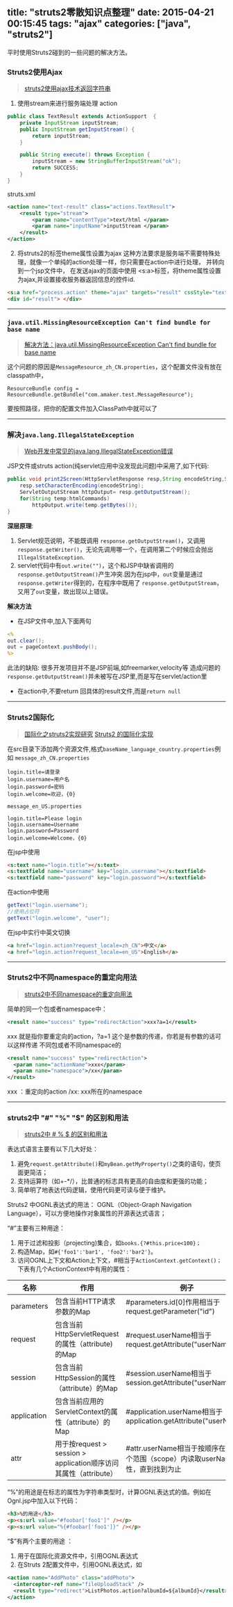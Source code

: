 title: "struts2零散知识点整理"
date: 2015-04-21 00:15:45
tags: "ajax"
categories: ["java", "struts2"]
---

平时使用Struts2碰到的一些问题的解决方法。

<!-- more -->

### Struts2使用Ajax

> [struts2使用ajax技术返回字符串](http://hi.baidu.com/suinmi/item/5de98cfb8da44eee1b111fa8)

1. 使用stream来进行服务端处理
action
```java
public class TextResult extends ActionSupport  {
    private InputStream inputStream;
    public InputStream getInputStream() {
        return inputStream;
    }

    public String execute() throws Exception {
        inputStream = new StringBufferInputStream("ok");
        return SUCCESS;
    }
} 
```
struts.xml
```xml
<action name="text-result" class="actions.TextResult">
    <result type="stream">
        <param name="contentType">text/html </param>
        <param name="inputName">inputStream </param>
    </result>
</action> 
```

2. 将struts2的标签theme属性设置为ajax
这种方法要求是服务端不需要特殊处理，就像一个单纯的action处理一样，你只需要在action中进行处理，
并转向到一个jsp文件中，
在发送ajax的页面中使用 <s:a>标签，将theme属性设置为ajax,并设置接收服务器返回信息的控件id.
```html
<s:a href="process.action" theme="ajax" targets="result" cssStyle="text-align:center;"/>
<div id="result"> </div> 
```

----

### `java.util.MissingResourceException Can't find bundle for base name`

> [解决方法：java.util.MissingResourceException Can't find bundle for base name](http://blog.chinaunix.net/uid-25820084-id-3494142.html)

这个问题的原因是`MessageResource_zh_CN.properties`，这个配置文件没有放在classpath中，
```
ResourceBundle config = ResourceBundle.getBundle("com.amaker.test.MessageResource");
```
要按照路径，把你的配置文件加入ClassPath中就可以了

----------

### 解决`java.lang.IllegalStateException`

> [Web开发中常见的java.lang.IllegalStateException错误](http://blog.sina.com.cn/s/blog_6151984a0100owod.html)

JSP文件或struts action(纯servlet应用中没发现此问题)中采用了,如下代码:
```java
public void print2Screen(HttpServletResponse resp,String encodeString,String[] htmlCommands) throws IOException{
    resp.setCharacterEncoding(encodeString);
    ServletOutputStream httpOutput= resp.getOutputStream();
    for(String temp:htmlCommands)
        httpOutput.write(temp.getBytes());
}
```
**深层原理**:
1. Servlet规范说明，不能既调用 `response.getOutputStream()`，又调用`response.getWriter()`，无论先调用哪一个，在调用第二个时候应会抛出 `IllegalStateException`.
2. servlet代码中有`out.write("")`，这个和JSP中缺省调用的`response.getOutputStream()`产生冲突.因为在jsp中，`out`变量是通过`response.getWriter`得到的，在程序中既用了 `response.getOutputStream`，又用了`out`变量，故出现以上错误。

**解决方法**

* 在JSP文件中,加入下面两句
```jsp
<%
out.clear();
out = pageContext.pushBody();
%>
```
此法的缺陷:
很多开发项目并不是JSP前端,如freemarker,velocity等
造成问题的`response.getOutputStream()`并未被写在JSP里,而是写在servlet/action里

* 在action中,不要return 回具体的result文件,而是`return null`

----

### Struts2国际化

> [国际化之struts2实现研究](http://blog.csdn.net/zollty/article/details/8710718)
> [Struts2 的国际化实现](http://www.cnblogs.com/lihuiyy/archive/2013/03/14/2958782.html)

在src目录下添加两个资源文件,格式`baseName_language_country.properties`例如
`message_zh_CN.properties`
```
login.title=请登录
login.username=用户名
login.password=密码
login.welcome=欢迎，{0}
```
`message_en_US.properties`
```
login.title=Please login
login.username=Username
login.password=Password
login.welcome=Welcome，{0}
```
在jsp中使用
```html
<s:text name="login.title"></s:text>
<s:textfield name="username" key="login.username"></s:textfield>
<s:textfield name="password" key="login.password"></s:textfield>
```
在action中使用
```java
getText("login.username");
//使用占位符
getText("login.welcome", "user");
```

在jsp中实行中英文切换
```html
<a href="login.action?request_locale=zh_CN">中文</a>
<a href="login.action?request_locale=en_US">English</a>
```

----

### Struts2中不同namespace的重定向用法

> [struts2中不同namespace的重定向用法](http://hi.baidu.com/wanglshen1/item/ab0c599a12b1a236326eeb50)

简单的同一个包或者namespace中：
```xml
<result name="success" type="redirectAction">xxx?a=1</result>
```

xxx 就是指你要重定向的action，?a=1 这个是参数的传递，你若是有参数的话可以这样传递
不同包或者不同namespace的
```xml
<result name="success" type="redirectAction">
  <param name="actionName">xxx</param>
  <param name="namespace">/xx</param>
</result>
```

xxx ：重定向的action
/xx: xxx所在的namespace

----

### struts2中 "#" "%" "$" 的区别和用法

> [struts2中 # % $ 的区别和用法](http://hi.baidu.com/golotus/item/6e16444df986d8e81f19bc1e)

表达式语言主要有以下几大好处：  
1. 避免`request.getAttribute()`和`myBean.getMyProperty()`之类的语句，使页面更简洁；  
2. 支持运算符（如+-*/），比普通的标志具有更高的自由度和更强的功能；  
3. 简单明了地表达代码逻辑，使用代码更可读与便于维护。

Struts2 中OGNL表达式的用法：
OGNL（Object-Graph Navigation Language），可以方便地操作对象属性的开源表达式语言；

“#”主要有三种用途：  

1. 用于过滤和投影（projecting)集合，如`books.{?#this.price<100}；`  
2. 构造Map，如`#{'foo1':'bar1', 'foo2':'bar2'}`。  
3. 访问OGNL上下文和Action上下文，#相当于`ActionContext.getContext()；`下表有几个ActionContext中有用的属性：  

| 名称 | 作用 | 例子 |
| ---- | ---- | ---- |
| parameters | 包含当前HTTP请求参数的Map | #parameters.id[0]作用相当于request.getParameter("id") |
| request | 包含当前HttpServletRequest的属性（attribute)的Map | #request.userName相当于request.getAttribute("userName") |
| session | 包含当前HttpSession的属性（attribute）的Map | #session.userName相当于session.getAttribute("userName") |
| application | 包含当前应用的ServletContext的属性（attribute）的Map | #application.userName相当于application.getAttribute("userName") |
| attr | 用于按request > session > application顺序访问其属性（attribute） | #attr.userName相当于按顺序在以上三个范围（scope）内读取userName属性，直到找到为止 |


“%”的用途是在标志的属性为字符串类型时，计算OGNL表达式的值。例如在Ognl.jsp中加入以下代码： 
```html
<h3>%的用途</h3>  
<p><s:url value="#foobar['foo1']" /></p>  
<p><s:url value="%{#foobar['foo1']}" /></p>  
```

“$”有两个主要的用途 ：    
   1. 用于在国际化资源文件中，引用OGNL表达式 
   2. 在Struts 2配置文件中，引用OGNL表达式，如
```xml
<action name="AddPhoto" class="addPhoto">  
  <interceptor-ref name="fileUploadStack" />              
  <result type="redirect">ListPhotos.action?albumId=${albumId}</result>  
</action>
```